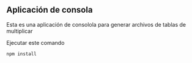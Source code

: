 ## Aplicación de consola 

Esta es una aplicación de consolola para generar archivos de tablas de multiplicar

Ejecutar este comando
```
npm install
```